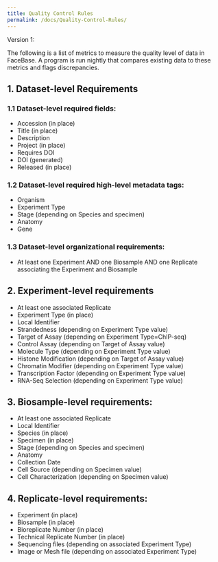 ```yaml
---
title: Quality Control Rules
permalink: /docs/Quality-Control-Rules/
---
```


Version 1:

The following is a list of metrics to measure the quality level of data in FaceBase. A program is run nightly that compares existing data to these metrics and flags discrepancies.

## 1. Dataset-level Requirements

### 1.1 Dataset-level required **fields**:

* Accession (in place)
* Title (in place)
* Description
* Project (in place)
* Requires DOI
* DOI (generated)
* Released (in place)

### 1.2 Dataset-level required **high-level metadata tags**:

* Organism
* Experiment Type
* Stage (depending on Species and specimen)
* Anatomy
* Gene

### 1.3 Dataset-level organizational requirements:

* At least one Experiment AND one Biosample AND one Replicate associating the Experiment and
Biosample

## 2. Experiment-level requirements

* At least one associated Replicate
* Experiment Type (in place)
* Local Identifier
* Strandedness (depending on Experiment Type value)
* Target of Assay (depending on Experiment Type=ChIP-seq)
* Control Assay (depending on Target of Assay value)
* Molecule Type (depending on Experiment Type value)
* Histone Modification (depending on Target of Assay value)
* Chromatin Modifier (depending on Experiment Type value)
* Transcription Factor (depending on Experiment Type value)
* RNA-Seq Selection (depending on Experiment Type value)

## 3. Biosample-level requirements:

* At least one associated Replicate
* Local Identifier
* Species (in place)
* Specimen (in place)
* Stage (depending on Species and specimen)
* Anatomy
* Collection Date
* Cell Source (depending on Specimen value)
* Cell Characterization (depending on Specimen value)

## 4. Replicate-level requirements:

* Experiment (in place)
* Biosample (in place)
* Bioreplicate Number (in place)
* Technical Replicate Number (in place)
* Sequencing files (depending on associated Experiment Type)
* Image or Mesh file (depending on associated Experiment Type)
